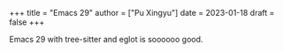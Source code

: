 +++
title = "Emacs 29"
author = ["Pu Xingyu"]
date = 2023-01-18
draft = false
+++

Emacs 29 with tree-sitter and eglot is soooooo good.

